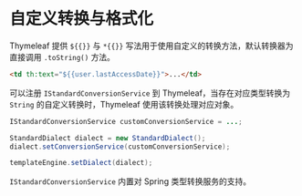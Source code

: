 # 自定义转换与格式化

Thymeleaf 提供 `${{}}` 与 `*{{}}` 写法用于使用自定义的转换方法，默认转换器为直接调用 `.toString()` 方法。

```html
<td th:text="${{user.lastAccessDate}}">...</td>
```

可以注册 `IStandardConversionService` 到 Thymeleaf，当存在对应类型转换为 `String` 的自定义转换时，Thymeleaf 使用该转换处理对应对象。

```java
IStandardConversionService customConversionService = ...;

StandardDialect dialect = new StandardDialect();
dialect.setConversionService(customConversionService);

templateEngine.setDialect(dialect);
```

`IStandardConversionService` 内置对 Spring 类型转换服务的支持。
